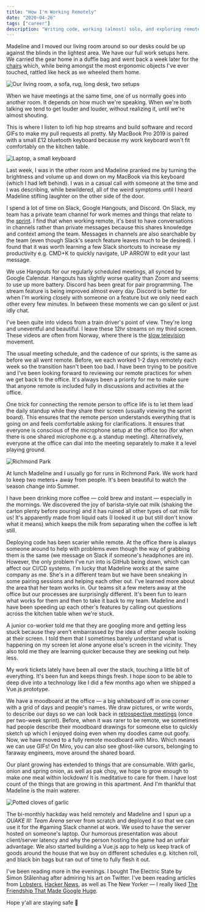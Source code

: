 ```yaml
---
title: "How I'm Working Remotely"
date: "2020-04-26"
tags: ["career"]
description: "Writing code, working (almost) solo, and exploring remote-life during the UK lockdown."
---
```


Madeline and I moved our living room around so our desks could be up against the blinds in the lightest area. We have our full work setups here. We carried the gear home in a duffle bag and went back a week later for the [chairs](https://en.wikipedia.org/wiki/Aeron_chair) which, while being amongst the most ergonomic objects I've ever touched, rattled like heck as we wheeled them home.

![Our living room, a sofa, rug, long desk, two setups](living-room.jpg)

When we have meetings at the same time, one of us normally goes into another room. It depends on how much we're speaking. When we're both talking we tend to get louder and louder, without realizing it, until we're almost shouting.

This is where I listen to lofi hip hop streams and build software and record GIFs to make my pull requests all pretty. My MacBook Pro 2019 is paired with a small £12 bluetooth keyboard because my work keyboard won't fit comfortably on the kitchen table.

![Laptop, a small keyboard](laptop.png)

Last week, I was in the other room and Madeline pranked me by turning the brightness and volume up and down on my MacBook via this keyboard (which I had left behind). I was in a casual call with someone at the time and I was describing, while bewildered, all of the weird symptoms until I heard Madeline stifling laughter on the other side of the door.

I spend a lot of time on Slack, Google Hangouts, and Discord. On Slack, my team has a private team channel for work memes and things that relate to the [sprint](https://en.wikipedia.org/wiki/Scrum_Sprint). I find that when working remote, it's best to have conversations in channels rather than private messages because this shares knowledge and context among the team. Messages in channels are also searchable by the team (even though Slack's search feature leaves much to be desired). I found that it was worth learning a few Slack shortcuts to increase my productivity e.g. CMD+K to quickly navigate, UP ARROW to edit your last message.

We use Hangouts for our regularly scheduled meetings, all synced by Google Calendar. Hangouts has slightly worse quality than Zoom and seems to use up more battery. Discord has been great for pair programming. The stream feature is being improved almost every day. Discord is better for when I'm working closely with someone on a feature but we only need each other every few minutes. In between these moments we can go silent or just idly chat.

I've been quite into videos from a train driver's point of view. They're long and uneventful and beautiful. I leave these 12hr streams on my third screen. These videos are often from Norway, where there is the [slow television](https://en.wikipedia.org/wiki/Slow_television) movement.

The usual meeting schedule, and the cadence of our sprints, is the same as before we all went remote. Before, we each worked 1-2 days remotely each week so the transition hasn't been too bad. I have been trying to be positive and I've been looking forward to reviewing our remote practices for when we get back to the office. It's always been a priority for me to make sure that anyone remote is included fully in discussions and activities at the office.

One trick for connecting the remote person to office life is to let them lead the daily standup while they share their screen (usually viewing the sprint board). This ensures that the remote person understands everything that is going on and feels comfortable asking for clarifications. It ensures that everyone is conscious of the microphone setup at the office too (for when there is one shared microphone e.g. a standup meeting). Alternatively, everyone at the office can dial into the meeting separately to make it a level playing ground.

![Richmond Park](richmond-park.jpg)

At lunch Madeline and I usually go for runs in Richmond Park. We work hard to keep two meters+ away from people. It's been beautiful to watch the season change into Summer.

I have been drinking more coffee — cold brew and instant — especially in the mornings. We discovered the joy of barista-style oat milk (shaking the carton plenty before pouring) and it has ruined all other types of oat milk for us! It's apparently made from liquid oats (I looked it up but still don't know what it means) which keeps the milk from separating when the coffee is left still.

Deploying code has been scarier while remote. At the office there is always someone around to help with problems even though the way of grabbing them is the same (we message on Slack if someone's headphones are in). However, the only problem I've run into is GitHub being down, which can affect our CI/CD systems. I'm lucky that Madeline works at the same company as me. She's in a different team but we have been sneaking in some pairing sessions and helping each other out. I've learned more about the area that her team works in. Our teams sit a few meters away at the office but our processes are surprisingly different. It's been fun to learn what works for them and then to take it back to my team. Madeline and I have been speeding up each other's features by calling out questions across the kitchen table when we're stuck.

A junior co-worker told me that they are googling more and getting less stuck because they aren't embarrassed by the idea of other people looking at their screen. I told them that I sometimes barely understand what is happening on my screen let alone anyone else's screen in the vicinity. They also told me they are learning quicker because they are seeking out help less.

My work tickets lately have been all over the stack, touching a little bit of everything. It's been fun and keeps things fresh. I hope soon to be able to deep dive into a technology like I did a few months ago when we shipped a Vue.js prototype.

We have a moodboard at the office — a big whiteboard off in one corner with a grid of days and people's names. We draw pictures, or write words, to describe our days so we can look back in [retrospective meetings](https://en.wikipedia.org/wiki/Scrum_(software_development)#Sprint_retrospective) (once per two-week sprint). Before, when it was rarer to be remote, we sometimes had people describe their moodboard drawings for someone else to quickly sketch up which I enjoyed doing even when my doodles came out goofy. Now, we have moved to a fully remote moodboard with Miro. Which means we can use GIFs! On Miro, you can also see ghost-like cursors, belonging to faraway engineers, move around the shared board.

Our plant growing has extended to things that are consumable. With garlic, onion and spring onion, as well as pak choy, we hope to grow enough to make one meal within lockdown! It is meditative to care for them. I have lost count of the things that are growing in this apartment. And I'm thankful that Madeline is the main waterer.

![Potted cloves of garlic](plants.jpg)

The bi-monthly hackday was held remotely and Madeline and I spun up a _QUAKE III: Team Arena_ server from scratch and deployed it so that we can use it for the #gaming Slack channel at work. We used to have the server hosted on someone's laptop. Our humorous presentation was about client/server latency and why the person hosting the game had an unfair advantage. We also started building a Vue.js app to help us keep track of goods around the house that we buy on different schedules e.g. kitchen roll, and black bin bags but ran out of time to fully flesh it out.

I've been reading more in the evenings. I bought The Electric State by Simon Stålenhag after admiring his art on Twitter. I've been reading articles from [Lobsters](https://lobste.rs/), [Hacker News](https://news.ycombinator.com/), as well as The New Yorker — I really liked [The Friendship That Made Google Huge](https://www.newyorker.com/magazine/2018/12/10/the-friendship-that-made-google-huge).

Hope y'all are staying safe 👋

